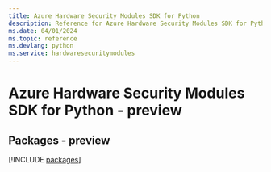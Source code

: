 ```yaml
---
title: Azure Hardware Security Modules SDK for Python
description: Reference for Azure Hardware Security Modules SDK for Python
ms.date: 04/01/2024
ms.topic: reference
ms.devlang: python
ms.service: hardwaresecuritymodules
---
```

# Azure Hardware Security Modules SDK for Python - preview
## Packages - preview
[!INCLUDE [packages](hardware-security-modules-index.md)]